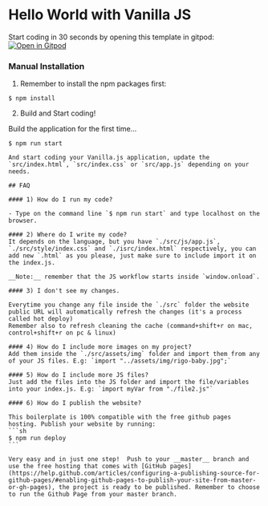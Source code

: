 # Hello World with Vanilla JS

Start coding in 30 seconds by opening this template in gitpod:
[![Open in Gitpod](https://gitpod.io/button/open-in-gitpod.svg)](https://gitpod.io#https://github.com/4GeeksAcademy/vanillajs-hello.git)

### Manual Installation

1) Remember to install the npm packages first:
```
$ npm install
```

2) Build and Start coding!

Build the application for the first time...

```
$ npm run start
```

    And start coding your Vanilla.js application, update the `src/index.html`, `src/index.css` or `src/app.js` depending on your needs.

    ## FAQ

    #### 1) How do I run my code?

    - Type on the command line `$ npm run start` and type localhost on the browser.

    #### 2) Where do I write my code?
    It depends on the language, but you have `./src/js/app.js`, `./src/style/index.css` and `./isrc/index.html` respectively, you can add new `.html` as you please, just make sure to include import it on the index.js.

    __Note:__ remember that the JS workflow starts inside `window.onload`.

    #### 3) I don't see my changes.

    Everytime you change any file inside the `./src` folder the website public URL will automatically refresh the changes (it's a process called hot deploy)
    Remember also to refresh cleaning the cache (command+shift+r on mac, control+shift+r on pc & linux)

    #### 4) How do I include more images on my project?
    Add them inside the `./src/assets/img` folder and import them from any of your JS files. E.g: `import "../assets/img/rigo-baby.jpg";`

    #### 5) How do I include more JS files?
    Just add the files into the JS folder and import the file/variables into your index.js. E.g: `import myVar from "./file2.js"`

    #### 6) How do I publish the website?

    This boilerplate is 100% compatible with the free github pages hosting. Publish your website by running:
    ```sh
    $ npm run deploy
    ```

    Very easy and in just one step!  Push to your __master__ branch and use the free hosting that comes with [GitHub pages](https://help.github.com/articles/configuring-a-publishing-source-for-github-pages/#enabling-github-pages-to-publish-your-site-from-master-or-gh-pages), the project is ready to be published. Remember to choose to run the Github Page from your master branch.
